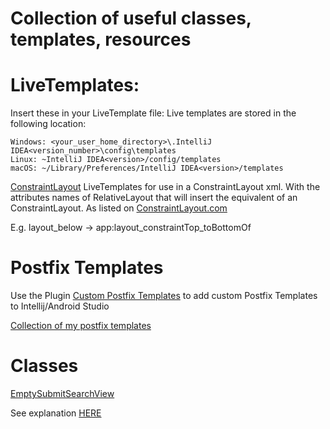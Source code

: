 # Collection of useful classes, templates, resources


# LiveTemplates:
Insert these in your LiveTemplate file:
Live templates are stored in the following location:

    Windows: <your_user_home_directory>\.IntelliJ IDEA<version_number>\config\templates
    Linux: ~IntelliJ IDEA<version>/config/templates
    macOS: ~/Library/Preferences/IntelliJ IDEA<version>/templates 

[ConstraintLayout](https://github.com/Foso/Notes/blob/master/Template/ConstraintLayout.xml)
LiveTemplates for use in a ConstraintLayout xml. With the attributes names of RelativeLayout that will insert the equivalent of an ConstraintLayout. As listed on [ConstraintLayout.com](https://constraintlayout.com/layouts/relativelayout.html)

E.g. layout_below -> app:layout_constraintTop_toBottomOf

# Postfix Templates
Use the Plugin [Custom Postfix Templates](https://github.com/xylo/intellij-postfix-templates) to add custom Postfix Templates to Intellij/Android Studio

[Collection of my postfix templates](https://github.com/Foso/Notes/blob/master/Template/Postfix%20Templates)


# Classes
[EmptySubmitSearchView](https://github.com/Foso/Notes/blob/master/Android/EmptySubmitSearchView.java)

See explanation [HERE](http://jensklingenberg.de/how-to-use-a-searchview-with-an-empty-query-text-submit/)




